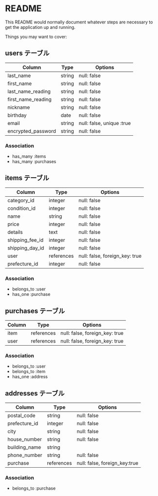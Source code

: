 # README

This README would normally document whatever steps are necessary to get the
application up and running.

Things you may want to cover:

## users テーブル

| Column             | Type   | Options                        |
| ------------------ | ------ | ------------------------------ |
| last_name          | string | null: false                    |
| first_name         | string | null: false                    |
| last_name_reading  | string | null: false                    |
| first_name_reading | string | null: false                    |
| nickname           | string | null: false                    |
| birthday           | date   | null: false                    |
| email              | string | null: false, unique :true      |
| encrypted_password | string | null: false                    |



### Association
- has_many :items
- has_many :purchases


## items テーブル

| Column             | Type       | Options                        |
| ------------------ | ---------- | ------------------------------ |
| category_id        | integer    | null: false                    |
| condition_id       | integer    | null: false                    |
| name               | string     | null: false                    |
| price              | integer    | null: false                    |
| details            | text       | null: false                    |
| shipping_fee_id    | integer    | null: false                    |
| shipping_day_id    | integer    | null: false                    |
| user               | references | null: false, foreign_key: true |
| prefecture_id      | integer    | null: false                    |

### Association
- belongs_to :user
- has_one :purchase


## purchases テーブル

| Column             | Type       | Options                        |
| ------------------ | ---------  | ------------------------------ |
| item               | references | null: false, foreign_key: true |
| user               | references | null: false, foreign_key: true |


### Association
- belongs_to :user
- belongs_to :item
- has_one :address


## addresses テーブル

| Column             | Type       | Options                        |
| ------------------ | ---------- | ------------------------------ |
| postal_code        | string     | null: false                    |
| prefecture_id      | integer    | null: false                    |
| city               | string     | null: false                    |
| house_number       | string     | null: false                    |
| building_name      | string     |                                |
| phone_number       | string     | null: false                    |
| purchase           | references | null: false, foreign_key:true  |

### Association
- belongs_to :purchase
